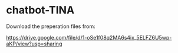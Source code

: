 # chatbot-TINA

Download the preperation files from:

<https://drive.google.com/file/d/1-oSe1f08q2MA6s4ix_5ELFZ6U5wp-aKP/view?usp=sharing>